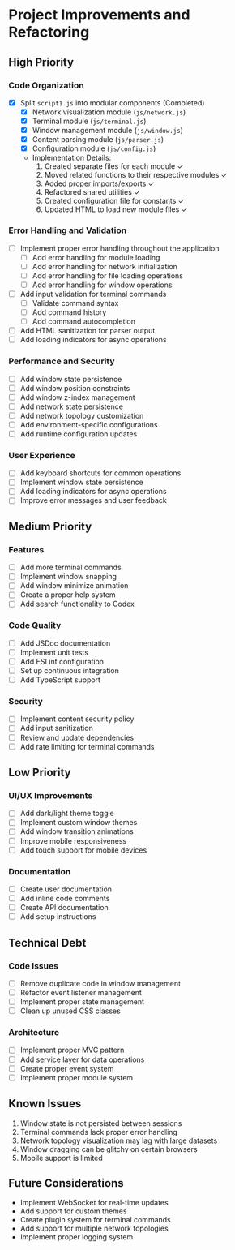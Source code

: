 # Project Improvements and Refactoring

## High Priority

### Code Organization
- [x] Split `script1.js` into modular components (Completed)
  - [x] Network visualization module (`js/network.js`)
  - [x] Terminal module (`js/terminal.js`)
  - [x] Window management module (`js/window.js`)
  - [x] Content parsing module (`js/parser.js`)
  - [x] Configuration module (`js/config.js`)
  - Implementation Details:
    1. Created separate files for each module ✓
    2. Moved related functions to their respective modules ✓
    3. Added proper imports/exports ✓
    4. Refactored shared utilities ✓
    5. Created configuration file for constants ✓
    6. Updated HTML to load new module files ✓

### Error Handling and Validation
- [ ] Implement proper error handling throughout the application
  - [ ] Add error handling for module loading
  - [ ] Add error handling for network initialization
  - [ ] Add error handling for file loading operations
  - [ ] Add error handling for window operations
- [ ] Add input validation for terminal commands
  - [ ] Validate command syntax
  - [ ] Add command history
  - [ ] Add command autocompletion
- [ ] Add HTML sanitization for parser output
- [ ] Add loading indicators for async operations

### Performance and Security
- [ ] Add window state persistence
- [ ] Add window position constraints
- [ ] Add window z-index management
- [ ] Add network state persistence
- [ ] Add network topology customization
- [ ] Add environment-specific configurations
- [ ] Add runtime configuration updates

### User Experience
- [ ] Add keyboard shortcuts for common operations
- [ ] Implement window state persistence
- [ ] Add loading indicators for async operations
- [ ] Improve error messages and user feedback

## Medium Priority

### Features
- [ ] Add more terminal commands
- [ ] Implement window snapping
- [ ] Add window minimize animation
- [ ] Create a proper help system
- [ ] Add search functionality to Codex

### Code Quality
- [ ] Add JSDoc documentation
- [ ] Implement unit tests
- [ ] Add ESLint configuration
- [ ] Set up continuous integration
- [ ] Add TypeScript support

### Security
- [ ] Implement content security policy
- [ ] Add input sanitization
- [ ] Review and update dependencies
- [ ] Add rate limiting for terminal commands

## Low Priority

### UI/UX Improvements
- [ ] Add dark/light theme toggle
- [ ] Implement custom window themes
- [ ] Add window transition animations
- [ ] Improve mobile responsiveness
- [ ] Add touch support for mobile devices

### Documentation
- [ ] Create user documentation
- [ ] Add inline code comments
- [ ] Create API documentation
- [ ] Add setup instructions

## Technical Debt

### Code Issues
- [ ] Remove duplicate code in window management
- [ ] Refactor event listener management
- [ ] Implement proper state management
- [ ] Clean up unused CSS classes

### Architecture
- [ ] Implement proper MVC pattern
- [ ] Add service layer for data operations
- [ ] Create proper event system
- [ ] Implement proper module system

## Known Issues
1. Window state is not persisted between sessions
2. Terminal commands lack proper error handling
3. Network topology visualization may lag with large datasets
4. Window dragging can be glitchy on certain browsers
5. Mobile support is limited

## Future Considerations
- Implement WebSocket for real-time updates
- Add support for custom themes
- Create plugin system for terminal commands
- Add support for multiple network topologies
- Implement proper logging system 
